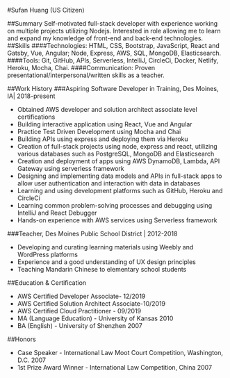 #Sufan Huang (US Citizen)
 
##Summary
Self-motivated full-stack developer with experience working on multiple projects utilizing Nodejs.  Interested in role allowing me to learn and expand my knowledge of front-end and back-end technologies.
##Skills
####Technologies: 
HTML, CSS, Bootstrap, JavaScript, React and Gatsby, Vue, Angular; Node, Express, AWS, SQL, MongoDB, Elasticsearch.
####Tools: 
Git, GitHub, APIs, Serverless, IntelliJ, CircleCi, Docker, Netlify, Heroku, Mocha, Chai.
####Communication: 
Proven presentational/interpersonal/written skills as a teacher.

##Work History
###Aspiring Software Developer in Training, Des Moines, IA| 2018-present
* Obtained AWS developer and solution architect associate level certifications
* Building interactive application using React, Vue and Angular
* Practice Test Driven Development using Mocha and Chai
* Building APIs using express and deploying them via Heroku
* Creation of full-stack projects using node, express and react, utilizing various databases such as PostgreSQL, MongoDB and Elasticsearch
* Creation and deployment of apps using AWS DynamoDB, Lambda, API Gateway using serverless framework
* Designing and implementing data models and APIs in full-stack apps to allow user authentication and interaction with data in databases
* Learning and using development platforms such as GitHub, Heroku and CircleCi
* Learning common problem-solving processes and debugging using IntelliJ and React Debugger
* Hands-on experience with AWS services using Serverless framework

###Teacher, Des Moines Public School District | 2012-2018
* Developing and curating learning materials using Weebly and WordPress platforms
* Experience and a good understanding of UX design principles
* Teaching Mandarin Chinese to elementary school students

##Education & Certification
* AWS Certified Developer Associate- 12/2019
* AWS Certified Solution Architect Associate-10/2019
* AWS Certified Cloud Practitioner - 09/2019
* MA (Language Education) - University of Kansas 2010
* BA (English) - University of Shenzhen 2007

##Honors
* Case Speaker - International Law Moot Court Competition, Washington, D.C. 2007
* 1st Prize Award Winner - International Law Competition, China 2007 

